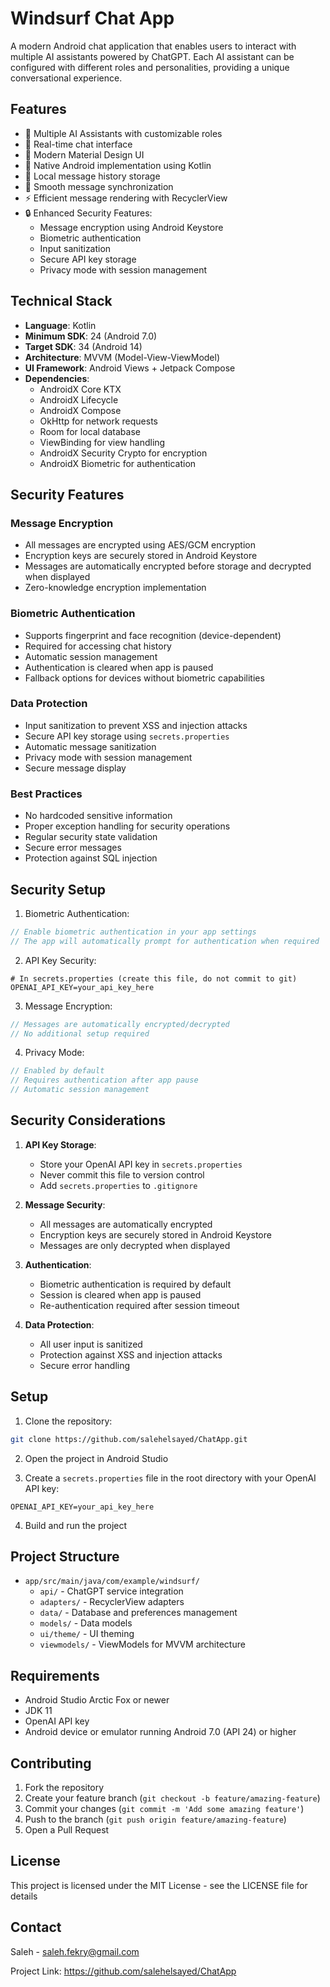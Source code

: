 # Windsurf Chat App

A modern Android chat application that enables users to interact with multiple AI assistants powered by ChatGPT. Each AI assistant can be configured with different roles and personalities, providing a unique conversational experience.

## Features

- 🤖 Multiple AI Assistants with customizable roles
- 💬 Real-time chat interface
- 🎨 Modern Material Design UI
- 📱 Native Android implementation using Kotlin
- 💾 Local message history storage
- 🔄 Smooth message synchronization
- ⚡ Efficient message rendering with RecyclerView
- 🔒 Enhanced Security Features:
  - Message encryption using Android Keystore
  - Biometric authentication
  - Input sanitization
  - Secure API key storage
  - Privacy mode with session management

## Technical Stack

- **Language**: Kotlin
- **Minimum SDK**: 24 (Android 7.0)
- **Target SDK**: 34 (Android 14)
- **Architecture**: MVVM (Model-View-ViewModel)
- **UI Framework**: Android Views + Jetpack Compose
- **Dependencies**:
  - AndroidX Core KTX
  - AndroidX Lifecycle
  - AndroidX Compose
  - OkHttp for network requests
  - Room for local database
  - ViewBinding for view handling
  - AndroidX Security Crypto for encryption
  - AndroidX Biometric for authentication

## Security Features

### Message Encryption
- All messages are encrypted using AES/GCM encryption
- Encryption keys are securely stored in Android Keystore
- Messages are automatically encrypted before storage and decrypted when displayed
- Zero-knowledge encryption implementation

### Biometric Authentication
- Supports fingerprint and face recognition (device-dependent)
- Required for accessing chat history
- Automatic session management
- Authentication is cleared when app is paused
- Fallback options for devices without biometric capabilities

### Data Protection
- Input sanitization to prevent XSS and injection attacks
- Secure API key storage using `secrets.properties`
- Automatic message sanitization
- Privacy mode with session management
- Secure message display

### Best Practices
- No hardcoded sensitive information
- Proper exception handling for security operations
- Regular security state validation
- Secure error messages
- Protection against SQL injection

## Security Setup

1. Biometric Authentication:
```kotlin
// Enable biometric authentication in your app settings
// The app will automatically prompt for authentication when required
```

2. API Key Security:
```properties
# In secrets.properties (create this file, do not commit to git)
OPENAI_API_KEY=your_api_key_here
```

3. Message Encryption:
```kotlin
// Messages are automatically encrypted/decrypted
// No additional setup required
```

4. Privacy Mode:
```kotlin
// Enabled by default
// Requires authentication after app pause
// Automatic session management
```

## Security Considerations

1. **API Key Storage**:
   - Store your OpenAI API key in `secrets.properties`
   - Never commit this file to version control
   - Add `secrets.properties` to `.gitignore`

2. **Message Security**:
   - All messages are automatically encrypted
   - Encryption keys are securely stored in Android Keystore
   - Messages are only decrypted when displayed

3. **Authentication**:
   - Biometric authentication is required by default
   - Session is cleared when app is paused
   - Re-authentication required after session timeout

4. **Data Protection**:
   - All user input is sanitized
   - Protection against XSS and injection attacks
   - Secure error handling

## Setup

1. Clone the repository:
```bash
git clone https://github.com/salehelsayed/ChatApp.git
```

2. Open the project in Android Studio

3. Create a `secrets.properties` file in the root directory with your OpenAI API key:
```properties
OPENAI_API_KEY=your_api_key_here
```

4. Build and run the project

## Project Structure

- `app/src/main/java/com/example/windsurf/`
  - `api/` - ChatGPT service integration
  - `adapters/` - RecyclerView adapters
  - `data/` - Database and preferences management
  - `models/` - Data models
  - `ui/theme/` - UI theming
  - `viewmodels/` - ViewModels for MVVM architecture

## Requirements

- Android Studio Arctic Fox or newer
- JDK 11
- OpenAI API key
- Android device or emulator running Android 7.0 (API 24) or higher

## Contributing

1. Fork the repository
2. Create your feature branch (`git checkout -b feature/amazing-feature`)
3. Commit your changes (`git commit -m 'Add some amazing feature'`)
4. Push to the branch (`git push origin feature/amazing-feature`)
5. Open a Pull Request

## License

This project is licensed under the MIT License - see the LICENSE file for details

## Contact

Saleh - saleh.fekry@gmail.com

Project Link: https://github.com/salehelsayed/ChatApp

